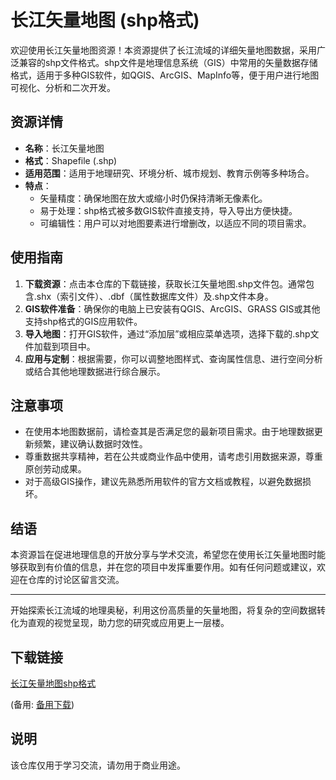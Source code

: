 # 长江矢量地图 (shp格式)

欢迎使用长江矢量地图资源！本资源提供了长江流域的详细矢量地图数据，采用广泛兼容的shp文件格式。shp文件是地理信息系统（GIS）中常用的矢量数据存储格式，适用于多种GIS软件，如QGIS、ArcGIS、MapInfo等，便于用户进行地图可视化、分析和二次开发。

## 资源详情

- **名称**：长江矢量地图
- **格式**：Shapefile (.shp)
- **适用范围**：适用于地理研究、环境分析、城市规划、教育示例等多种场合。
- **特点**：
  - 矢量精度：确保地图在放大或缩小时仍保持清晰无像素化。
  - 易于处理：shp格式被多数GIS软件直接支持，导入导出方便快捷。
  - 可编辑性：用户可以对地图要素进行增删改，以适应不同的项目需求。

## 使用指南

1. **下载资源**：点击本仓库的下载链接，获取长江矢量地图.shp文件包。通常包含.shx（索引文件）、.dbf（属性数据库文件）及.shp文件本身。
2. **GIS软件准备**：确保你的电脑上已安装有QGIS、ArcGIS、GRASS GIS或其他支持shp格式的GIS应用软件。
3. **导入地图**：打开GIS软件，通过“添加层”或相应菜单选项，选择下载的.shp文件加载到项目中。
4. **应用与定制**：根据需要，你可以调整地图样式、查询属性信息、进行空间分析或结合其他地理数据进行综合展示。

## 注意事项

- 在使用本地图数据前，请检查其是否满足您的最新项目需求。由于地理数据更新频繁，建议确认数据时效性。
- 尊重数据共享精神，若在公共或商业作品中使用，请考虑引用数据来源，尊重原创劳动成果。
- 对于高级GIS操作，建议先熟悉所用软件的官方文档或教程，以避免数据损坏。

## 结语

本资源旨在促进地理信息的开放分享与学术交流，希望您在使用长江矢量地图时能够获取到有价值的信息，并在您的项目中发挥重要作用。如有任何问题或建议，欢迎在仓库的讨论区留言交流。

---

开始探索长江流域的地理奥秘，利用这份高质量的矢量地图，将复杂的空间数据转化为直观的视觉呈现，助力您的研究或应用更上一层楼。

## 下载链接
[长江矢量地图shp格式]() 

(备用: [备用下载](https://pan.baidu.com/s/1E_aaOruFW_pc_Uf09-bW_Q?pwd=1234))

## 说明

该仓库仅用于学习交流，请勿用于商业用途。
